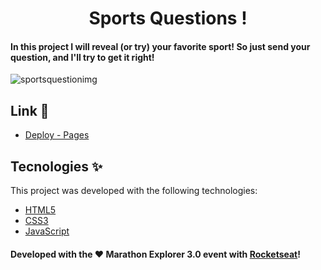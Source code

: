 <h1 align="center">Sports Questions !</h1>

#### In this project I will reveal (or try) your favorite sport! So just send your question, and I'll try to get it right!

![sportsquestionimg](https://imgur.com/a/HnatXKF)

## Link 🚀

- [Deploy - Pages](https://fxharry.github.io/SportsQuestion/)


## Tecnologies ✨

This project was developed with the following technologies:

- [HTML5](https://www.w3schools.com/)
- [CSS3](https://www.w3schools.com/css/)
- [JavaScript](https://www.w3schools.com/js/)

#### Developed with the ♥ Marathon Explorer 3.0 event with [Rocketseat](https://www.rocketseat.com.br/)!
